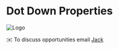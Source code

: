 # Dot Down Properties #

![Logo](https://github.com/user-attachments/assets/aebd71e4-3766-470c-973e-586553b5392d)

✉️ To discuss opportunities email [Jack](mailto:jack@dotdown.co.uk)
